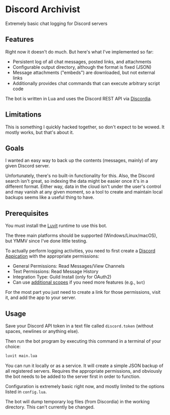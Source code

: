 # Discord Archivist

Extremely basic chat logging for Discord servers

## Features

Right now it doesn't do much. But here's what I've implemented so far:

* Persistent log of all chat messages, posted links, and attachments
* Configurable output directory, although the format is fixed (JSON)
* Message attachments ("embeds") are downloaded, but not external links
* Additionally provides chat commands that can execute arbitrary script code

The bot is written in Lua and uses the Discord REST API via [Discordia](https://github.com/SinisterRectus/Discordia).

## Limitations

This is something I quickly hacked together, so don't expect to be wowed. It mostly works, but that's about it.

## Goals

I wanted an easy way to back up the contents (messages, mainly) of any given Discord server.

Unfortunately, there's no built-in functionality for this. Also, the Discord search isn't great, so indexing the data might be easier once it's in a different format. Either way, data in the cloud isn't under the user's control and may vanish at any given moment, so a tool to create and maintain local backups seems like a useful thing to have.

## Prerequisites

You must install the [Luvit](https://luvit.io/) runtime to use this bot.

The three main platforms should be supported (Windows/Linux/macOS), but YMMV since I've done little testing.

To actually perform logging activities, you need to first create a [Discord Appication](https://discord.com/developers/applications) with the appropriate permissions:

* General Permissions: Read Messages/View Channels
* Text Permissions: Read Message History
* Integration Type: Guild Install (only for OAuth2)
* Can use [additional scopes](https://discord.com/developers/docs/topics/oauth2#shared-resources-oauth2-scopes) if you need more features (e.g., `bot`)

For the most part you just need to create a link for those permissions, visit it, and add the app to your server.

## Usage

Save your Discord API token in a text file called `discord.token` (without spaces, newlines or anything else).

Then run the bot program by executing this command in a terminal of your choice:

```sh
luvit main.lua
```

You can run it locally or as a service. It will create a simple JSON backup of all registered servers. Requires the appropriate permissions, and obviously the bot needs to be added to the server first in order to function.

Configuration is extremely basic right now, and mostly limited to the options listed in `config.lua`.

The bot will dump temporary log files (from Discordia) in the working directory. This can't currently be changed.
